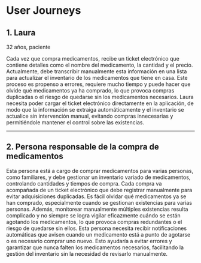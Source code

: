 # User Journeys

## 1. Laura
   32 años, paciente

Cada vez que compra medicamentos, recibe un ticket electrónico que contiene detalles como el nombre del medicamento, la cantidad y el precio. Actualmente, debe transcribir manualmente esta información en una lista para actualizar el inventario de los medicamentos que tiene en casa. Este proceso es propenso a errores, requiere mucho tiempo y puede hacer que olvide qué medicamentos ya ha comprado, lo que provoca compras duplicadas o el riesgo de quedarse sin los medicamentos necesarios. Laura necesita poder cargar el ticket electrónico directamente en la aplicación, de modo que la información se extraiga automáticamente y el inventario se actualice sin intervención manual, evitando compras innecesarias y permitiéndole mantener el control sobre las existencias.

---

## 2. Persona responsable de la compra de medicamentos

Esta persona está a cargo de comprar medicamentos para varias personas, como familiares, y debe gestionar un inventario variado de medicamentos, controlando cantidades y tiempos de compra. Cada compra va acompañada de un ticket electrónico que debe registrar manualmente para evitar adquisiciones duplicadas. Es fácil olvidar qué medicamentos ya se han comprado, especialmente cuando se gestionan existencias para varias personas. Además, monitorear manualmente múltiples existencias resulta complicado y no siempre se logra vigilar eficazmente cuándo se están agotando los medicamentos, lo que provoca compras redundantes o el riesgo de quedarse sin ellos. Esta persona necesita recibir notificaciones automáticas que avisen cuando un medicamento está a punto de agotarse o es necesario comprar uno nuevo. Esto ayudaría a evitar errores y garantizar que nunca falten los medicamentos necesarios, facilitando la gestión del inventario sin la necesidad de revisarlo manualmente.
